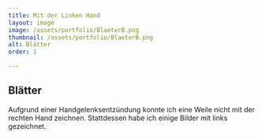 ```yaml
---
title: Mit der Linken Hand
layout: image
image: /assets/portfolio/BlaeterB.png
thumbnail: /assets/portfolio/BlaeterB.png
alt: Blätter
order: 1

---
```

## Blätter

Aufgrund einer Handgelenksentzündung konnte ich eine Weile nicht mit der rechten Hand zeichnen. Stattdessen habe ich einige Bilder mit links gezeichnet.







